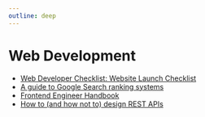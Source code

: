 ```yaml
---
outline: deep
---
```


# Web Development

- [Web Developer Checklist: Website Launch Checklist](https://www.toptal.com/developers/webdevchecklist)
- [A guide to Google Search ranking systems](https://developers.google.com/search/docs/appearance/ranking-systems-guide)
- [Frontend Engineer Handbook](https://www.fe.engineer/handbook/getting-started)
- [How to (and how not to) design REST APIs](https://github.com/stickfigure/blog/wiki/How-to-%28and-how-not-to%29-design-REST-APIs)
